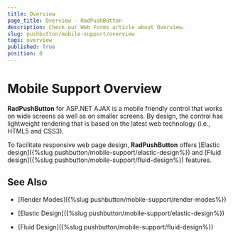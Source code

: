 ```yaml
---
title: Overview
page_title: Overview - RadPushButton
description: Check our Web Forms article about Overview.
slug: pushbutton/mobile-support/overview
tags: overview
published: True
position: 0
---
```


# Mobile Support Overview

**RadPushButton** for ASP.NET AJAX is a mobile friendly control that works on wide screens as well as on smaller screens. By design, the control has lightweight rendering that is based on the latest web technology (i.e., HTML5 and CSS3).

To facilitate responsive web page design, **RadPushButton** offers [Elastic design]({%slug pushbutton/mobile-support/elastic-design%}) and [Fluid design]({%slug pushbutton/mobile-support/fluid-design%}) features.

## See Also

 * [Render Modes]({%slug pushbutton/mobile-support/render-modes%})

 * [Elastic Design]({%slug pushbutton/mobile-support/elastic-design%})

 * [Fluid Design]({%slug pushbutton/mobile-support/fluid-design%})

